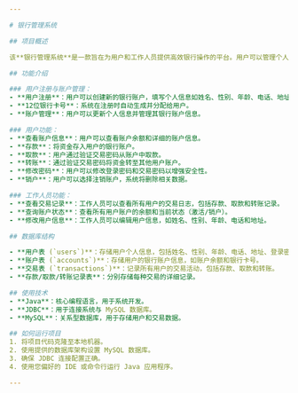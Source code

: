 ```yaml
---

# 银行管理系统

## 项目概述

该**银行管理系统**是一款旨在为用户和工作人员提供高效银行操作的平台。用户可以管理个人银行账户、执行金融交易并安全处理财务事务；工作人员则可以监督账户信息并管理用户数据。系统基于 **Java**、**JDBC** 和 **MySQL**，确保用户与银行服务之间的流畅交互。

## 功能介绍

### 用户注册与账户管理：
- **用户注册**：用户可以创建新的银行账户，填写个人信息如姓名、性别、年龄、电话、地址以及登录密码和交易密码。
- **12位银行卡号**：系统在注册时自动生成并分配给用户。
- **账户管理**：用户可以更新个人信息并管理其银行账户信息。

### 用户功能：
- **查看账户信息**：用户可以查看账户余额和详细的账户信息。
- **存款**：将资金存入用户的银行账户。
- **取款**：用户通过验证交易密码从账户中取款。
- **转账**：通过验证交易密码将资金转至其他用户账户。
- **修改密码**：用户可以修改登录密码和交易密码以增强安全性。
- **销户**：用户可以选择注销账户，系统将删除相关数据。

### 工作人员功能：
- **查看交易记录**：工作人员可以查看所有用户的交易日志，包括存款、取款和转账记录。
- **查询账户状态**：查看所有用户账户的余额和当前状态（激活/销户）。
- **修改用户信息**：工作人员可以编辑用户信息，如姓名、性别、年龄、电话和地址。

## 数据库结构

- **用户表 (`users`)**：存储用户个人信息，包括姓名、性别、年龄、电话、地址、登录密码和交易密码。
- **账户表 (`accounts`)**：存储用户的银行账户信息，如账户余额和银行卡号。
- **交易表 (`transactions`)**：记录所有用户的交易活动，包括存款、取款和转账。
- **存款/取款/转账记录表**：分别存储每种交易的详细记录。

## 使用技术
- **Java**：核心编程语言，用于系统开发。
- **JDBC**：用于连接系统与 MySQL 数据库。
- **MySQL**：关系型数据库，用于存储用户和交易数据。

## 如何运行项目
1. 将项目代码克隆至本地机器。
2. 使用提供的数据库架构设置 MySQL 数据库。
3. 确保 JDBC 连接配置正确。
4. 使用您偏好的 IDE 或命令行运行 Java 应用程序。

---
```

